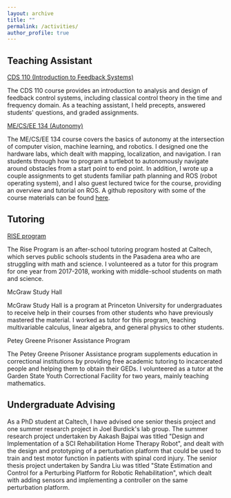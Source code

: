 ```yaml
---
layout: archive
title: ""
permalink: /activities/
author_profile: true
---
```


Teaching Assistant
---

<u> CDS 110 (Introduction to Feedback Systems) </u>

The CDS 110 course provides an introduction to analysis and design of feedback control systems, including classical control theory in the time and frequency domain. As a teaching assistant, I held precepts, answered students' questions, and graded assignments.

<u> ME/CS/EE 134 (Autonomy) </u>

The ME/CS/EE 134 course covers the basics of autonomy at the intersection of computer vision, machine learning, and robotics. I designed one the hardware labs, which dealt with mapping, localization, and navigation. I ran students through how to program a turtlebot to autonomously navigate around obstacles from a start point to end point. In addition, I wrote up a couple assignments to get students familiar path planning and ROS (robot operating system), and I also guest lectured twice for the course, providing an overview and tutorial on ROS. A github repository with some of the course materials can be found [here](https://github.com/rcheng805/ME134_robotics).

Tutoring
---

<u> RISE program </u>

The Rise Program is an after-school tutoring program hosted at Caltech, which serves public schools students in the Pasadena area who are struggling with math and science. I volunteered as a tutor for this program for one year from 2017-2018, working with middle-school students on math and science.

McGraw Study Hall

McGraw Study Hall is a program at Princeton University for undergraduates to receive help in their courses from other students who have previously mastered the material. I worked as tutor for this program, teaching multivariable calculus, linear algebra, and general physics to other students.

Petey Greene Prisoner Assistance Program

The Petey Greene Prisoner Assistance program supplements education in correctional institutions by providing free academic tutoring to incarcerated people and helping them to obtain their GEDs. I volunteered as a tutor at the Garden State Youth Correctional Facility for two years, mainly teaching mathematics.

Undergraduate Advising
---

As a PhD student at Caltech, I have advised one senior thesis project and one summer research project in Joel Burdick's lab group. The summer research project undertaken by Aakash Bajpai was titled "Design and Implementation of a SCI Rehabilitation Home Therapy Robot", and dealt with the design and prototyping of a perturbation platform that could be used to train and test motor function in patients with spinal cord injury. The senior thesis project undertaken by Sandra Liu was titled "State Estimation and Control for a Perturbing Platform for Robotic Rehabilitation", which dealt with adding sensors and implementing a controller on the same perturbation platform.
